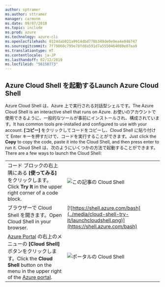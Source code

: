 ```yaml
---
author: sptramer
ms.author: sttramer
manager: carmonm
ms.date: 09/07/2018
ms.topic: include
ms.prod: azure
ms.technology: azure-cli
ms.openlocfilehash: 0124dab021a9914dbd778b349de0e9ea4e846747
ms.sourcegitcommit: 7f79860c799e78fd8a591d7a5550464080e07aa9
ms.translationtype: HT
ms.contentlocale: ja-JP
ms.lasthandoff: 02/12/2019
ms.locfileid: "56158773"
---
```

## <a name="launch-azure-cloud-shell"></a><span data-ttu-id="28fac-101">Azure Cloud Shell を起動する</span><span class="sxs-lookup"><span data-stu-id="28fac-101">Launch Azure Cloud Shell</span></span>

<span data-ttu-id="28fac-102">Azure Cloud Shell は、Azure 上で実行される対話型シェルです。</span><span class="sxs-lookup"><span data-stu-id="28fac-102">The Azure Cloud Shell is an interactive shell that runs on Azure.</span></span> <span data-ttu-id="28fac-103">お使いのアカウントで使用できるように、一般的なツールが事前にインストールされ、構成されています。</span><span class="sxs-lookup"><span data-stu-id="28fac-103">It has common tools pre-installed and configured to use with your account.</span></span> <span data-ttu-id="28fac-104">**[コピー]** をクリックしてコードをコピーし、Cloud Shell に貼り付けて Enter キーを押すだけで、コードを実行することができます。</span><span class="sxs-lookup"><span data-stu-id="28fac-104">Just click the **Copy** to copy the code, paste it into the Cloud Shell, and then press enter to run it.</span></span>  <span data-ttu-id="28fac-105">Cloud Shell は、次のようにいくつかの方法で起動することができます。</span><span class="sxs-lookup"><span data-stu-id="28fac-105">There are a few ways to launch the Cloud Shell:</span></span>

|   | |
|-----------------------------------------------|---|
| <span data-ttu-id="28fac-106">コード ブロックの右上隅にある **[使ってみる]** をクリックします。</span><span class="sxs-lookup"><span data-stu-id="28fac-106">Click **Try It** in the upper right corner of a code block.</span></span> | ![この記事の Cloud Shell](../media/cloud-shell-try-it/cli-try-it.png) |
| <span data-ttu-id="28fac-108">ブラウザーで Cloud Shell を開きます。</span><span class="sxs-lookup"><span data-stu-id="28fac-108">Open Cloud Shell in your browser.</span></span> | [![https://shell.azure.com/bash](../media/cloud-shell-try-it/launchcloudshell.png)](https://shell.azure.com/bash) |
| <span data-ttu-id="28fac-109">[Azure Portal](https://portal.azure.com) の右上のメニューの **[Cloud Shell]** ボタンをクリックします。</span><span class="sxs-lookup"><span data-stu-id="28fac-109">Click the **Cloud Shell** button on the menu in the upper right of the [Azure portal](https://portal.azure.com).</span></span> | ![ポータルの Cloud Shell](../media/cloud-shell-try-it/cloud-shell-menu.png) |
